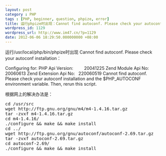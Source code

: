 ```yaml
---
layout: post
category : PHP
tags : [PHP, beginner, question, phpize, error]
title: 运行phpize时出现：Cannot find autoconf. Please check your autoconf installation
wordpress_id: 1129
wordpress_url: http://www.im47.cn/?p=1129
date: 2012-06-06 18:29:50.000000000 +08:00
---
```

运行/usr/local/php/bin/phpize时出现 Cannot find autoconf. Please check your autoconf installation：

Configuring for:
PHP Api Version:         20041225
Zend Module Api No:      20060613
Zend Extension Api No:   220060519
Cannot find autoconf. Please check your autoconf installation and the
$PHP_AUTOCONF environment variable. Then, rerun this script.

根据网上的解决办法是：
<pre>cd /usr/src
wget http://ftp.gnu.org/gnu/m4/m4-1.4.16.tar.gz
tar -zvxf m4-1.4.16.tar.gz
cd m4-1.4.16/
./configure &amp;&amp; make &amp;&amp; make install
cd ../
wget http://ftp.gnu.org/gnu/autoconf/autoconf-2.69.tar.gz
tar -zvxf autoconf-2.69.tar.gz
cd autoconf-2.69/
./configure &amp;&amp; make &amp;&amp; make install</pre>
